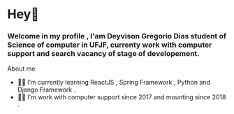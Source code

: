 
# Hey👋

###  Welcome in my profile , I'am Deyvison Gregorio Dias student of Science of computer in UFJF,  currenty work with computer support and search vacancy of stage of developement.

About me

- 🧑‍💻 I’m currently learning ReactJS , Spring Framework , Python and Django Framework .
- 🧑‍💻 I'm work with computer support since 2017 and mounting since 2018 .

<!--![Anurag's GitHub stats](https://github-readme-stats.vercel.app/api?username=anuraghazra&show_icons=true&theme=radical)-->

<!--[![Top Langs](https://github-readme-stats.vercel.app/api/top-langs/?username=anuraghazra&layout=compact)](https://github.com/anuraghazra/github-readme-stats)-->


<!--
**deyvisongdias/deyvisongdias** is a ✨ _special_ ✨ repository because its `README.md` (this file) appears on your GitHub profile.

- 🔭 I’m currently working on ...
- 🌱 I’m currently learning ReactJS,Python and C#.
- 👯 I’m looking to collaborate on ...
- 🤔 I’m looking for help with ...
- 💬 Ask me about ...
- 📫 How to reach me: ...
- 😄 Pronouns: ...
- ⚡ Fun fact: ...
-->
